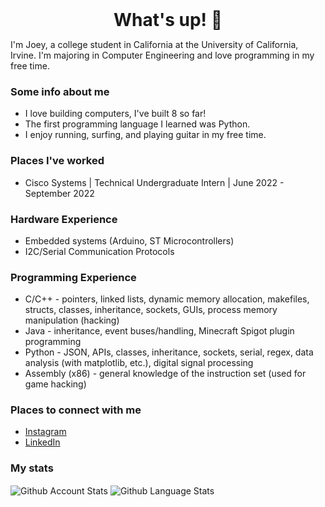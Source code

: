 <h1 style="margin: auto; text-align: center;"> What's up! 👋 </h1>

I'm Joey, a college student in California at the University of California, Irvine. I'm majoring in Computer Engineering and love programming in my free time.

### Some info about me
- I love building computers, I've built 8 so far!
- The first programming language I learned was Python.
- I enjoy running, surfing, and playing guitar in my free time.

### Places I've worked
- Cisco Systems | Technical Undergraduate Intern | June 2022 - September 2022

### Hardware Experience
- Embedded systems (Arduino, ST Microcontrollers)
- I2C/Serial Communication Protocols

### Programming Experience
- C/C++ - pointers, linked lists, dynamic memory allocation, makefiles, structs, classes, inheritance, sockets, GUIs, process memory manipulation (hacking)
- Java - inheritance, event buses/handling, Minecraft Spigot plugin programming
- Python - JSON, APIs, classes, inheritance, sockets, serial, regex, data analysis (with matplotlib, etc.), digital signal processing
- Assembly (x86) - general knowledge of the instruction set (used for game hacking)

### Places to connect with me
- [Instagram][instagram]
- [LinkedIn][linkedin]


### My stats

<span>
   <img align="center" src="https://github-readme-stats.vercel.app/api?username=joeybalardeta&count_private=true&show_icons=true&theme=github_dark&custom_title=GitHub%20Stats&hide=issues" alt="Github Account Stats"/>
</span>

<span>
   <img align="center" src="https://github-readme-stats.vercel.app/api/top-langs/?username=joeybalardeta&layout=compact&theme=github_dark" alt="Github Language Stats"/>
</span>

[instagram]: https://www.instagram.com/joeybalardeta/
[linkedin]: https://www.linkedin.com/in/joseph-balardeta-78a501187/
